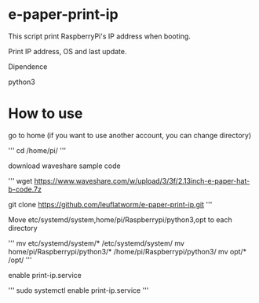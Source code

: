 # e-paper-print-ip
This script print RaspberryPi's IP address when booting.

Print IP address, OS and last update.

Dipendence

python3

# How to use
go to home (if you want to use another account, you can change directory)

'''
cd /home/pi/
'''

download waveshare sample code

'''
wget https://www.waveshare.com/w/upload/3/3f/2.13inch-e-paper-hat-b-code.7z

git clone https://github.com/leuflatworm/e-paper-print-ip.git
'''

Move etc/systemd/system,home/pi/Raspberrypi/python3,opt to each directory

'''
mv etc/systemd/system/* /etc/systemd/system/
mv home/pi/Raspberrypi/python3/* /home/pi/Raspberrypi/python3/
mv opt/* /opt/
'''

enable print-ip.service

'''
sudo systemctl enable print-ip.service
'''
